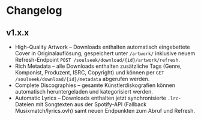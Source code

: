 # Changelog

## v1.x.x

- High-Quality Artwork – Downloads enthalten automatisch eingebettete Cover in Originalauflösung, gespeichert unter `/artwork/` inklusive neuem Refresh-Endpoint `POST /soulseek/download/{id}/artwork/refresh`.
- Rich Metadata – alle Downloads enthalten zusätzliche Tags (Genre, Komponist, Produzent, ISRC, Copyright) und können per `GET /soulseek/download/{id}/metadata` abgerufen werden.
- Complete Discographies – gesamte Künstlerdiskografien können automatisch heruntergeladen und kategorisiert werden.
- Automatic Lyrics – Downloads enthalten jetzt synchronisierte `.lrc`-Dateien mit Songtexten aus der Spotify-API (Fallback Musixmatch/lyrics.ovh) samt neuen Endpunkten zum Abruf und Refresh.
